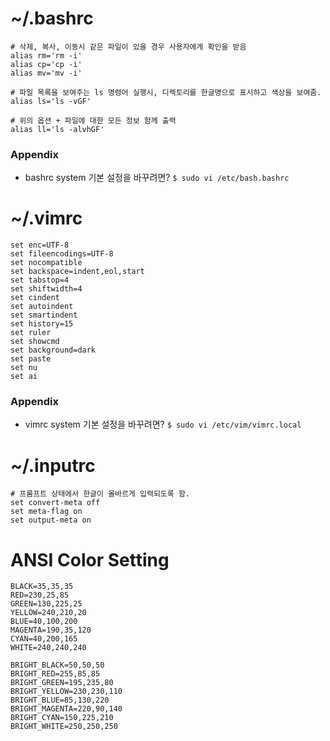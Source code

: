 # ~/.bashrc
```
# 삭제, 복사, 이동시 같은 파일이 있을 경우 사용자에게 확인을 받음
alias rm='rm -i'
alias cp='cp -i'
alias mv='mv -i'

# 파일 목록을 보여주는 ls 명령어 실행시, 디렉토리를 한글명으로 표시하고 색상을 보여줌.
alias ls='ls -vGF'

# 위의 옵션 + 파일에 대한 모든 정보 함께 출력
alias ll='ls -alvhGF'
```

### Appendix
  - bashrc system 기본 설정을 바꾸려면? 
    ```$ sudo vi /etc/bash.bashrc```


# ~/.vimrc
```
set enc=UTF-8
set fileencodings=UTF-8
set nocompatible
set backspace=indent,eol,start
set tabstop=4
set shiftwidth=4
set cindent
set autoindent
set smartindent
set history=15
set ruler
set showcmd
set background=dark
set paste
set nu
set ai
```
  
### Appendix
  - vimrc system 기본 설정을 바꾸려면?
    ```$ sudo vi /etc/vim/vimrc.local```


# ~/.inputrc
```
# 프롬프트 상태에서 한글이 올바르게 입력되도록 함.
set convert-meta off
set meta-flag on
set output-meta on
```
  

# ANSI Color Setting
```
BLACK=35,35,35
RED=230,25,85
GREEN=130,225,25
YELLOW=240,210,20
BLUE=40,100,200
MAGENTA=190,35,120
CYAN=40,200,165
WHITE=240,240,240

BRIGHT_BLACK=50,50,50
BRIGHT_RED=255,85,85
BRIGHT_GREEN=195,235,80
BRIGHT_YELLOW=230,230,110
BRIGHT_BLUE=85,130,220
BRIGHT_MAGENTA=220,90,140
BRIGHT_CYAN=150,225,210
BRIGHT_WHITE=250,250,250
```

